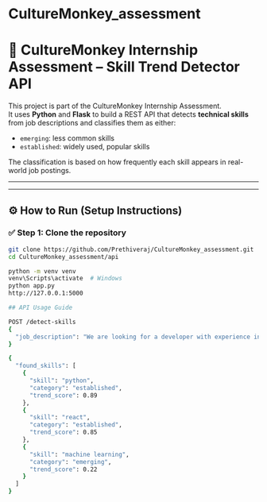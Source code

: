 # CultureMonkey_assessment

# 🧠 CultureMonkey Internship Assessment – Skill Trend Detector API

This project is part of the CultureMonkey Internship Assessment.  
It uses **Python** and **Flask** to build a REST API that detects **technical skills** from job descriptions and classifies them as either:

- `emerging`: less common skills
- `established`: widely used, popular skills

The classification is based on how frequently each skill appears in real-world job postings.

---

---

## ⚙️ How to Run (Setup Instructions)

### ✅ Step 1: Clone the repository

```bash
git clone https://github.com/Prethiveraj/CultureMonkey_assessment.git
cd CultureMonkey_assessment/api

python -m venv venv
venv\Scripts\activate  # Windows
python app.py
http://127.0.0.1:5000

## API Usage Guide

POST /detect-skills
{
  "job_description": "We are looking for a developer with experience in Python, React, and machine learning."
}

{
  "found_skills": [
    {
      "skill": "python",
      "category": "established",
      "trend_score": 0.89
    },
    {
      "skill": "react",
      "category": "established",
      "trend_score": 0.85
    },
    {
      "skill": "machine learning",
      "category": "emerging",
      "trend_score": 0.22
    }
  ]
}

